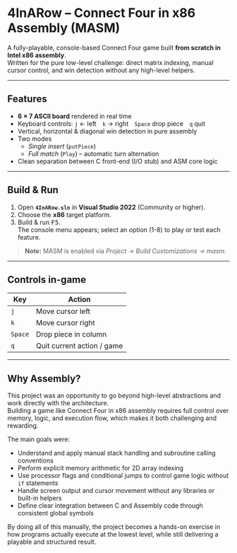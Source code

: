 # 4InARow – Connect Four in x86 Assembly (MASM)

A fully-playable, console-based Connect Four game built **from scratch in Intel x86 assembly**.  
Written for the pure low-level challenge: direct matrix indexing, manual cursor control, and win detection without any high-level helpers.

---

## Features

- **6 × 7 ASCII board** rendered in real time  
- Keyboard controls: `j` ← left `k` → right `Space` drop piece `q` quit  
- Vertical, horizontal & diagonal win detection in pure assembly  
- Two modes  
  - *Single insert* (`putPiece`)  
  - *Full match* (`Play`) – automatic turn alternation  
- Clean separation between C front-end (I/O stub) and ASM core logic

---

## Build & Run

1. Open **`4InARow.sln`** in **Visual Studio 2022** (Community or higher).  
2. Choose the **x86** target platform.  
3. Build & run <kbd>F5</kbd>.  
   The console menu appears; select an option (1-8) to play or test each feature.

> **Note:** MASM is enabled via *Project → Build Customizations → masm*.

---

## Controls in-game

| Key | Action                      |
|-----|-----------------------------|
| `j` | Move cursor left            |
| `k` | Move cursor right           |
| `Space` | Drop piece in column |
| `q` | Quit current action / game |

---

## Why Assembly?

This project was an opportunity to go beyond high-level abstractions and work directly with the architecture.  
Building a game like Connect Four in x86 assembly requires full control over memory, logic, and execution flow, which makes it both challenging and rewarding.

The main goals were:

- Understand and apply manual stack handling and subroutine calling conventions  
- Perform explicit memory arithmetic for 2D array indexing 
- Use processor flags and conditional jumps to control game logic without `if` statements  
- Handle screen output and cursor movement without any libraries or built-in helpers  
- Define clear integration between C and Assembly code through consistent global symbols

By doing all of this manually, the project becomes a hands-on exercise in how programs actually execute at the lowest level, while still delivering a playable and structured result.



